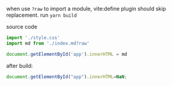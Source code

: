 when use `?raw` to import a module, vite:define plugin should skip replacement.
run `yarn build`

source code
```javascript
import './style.css'
import md from './index.md?raw'

document.getElementById('app').innerHTML = md

```

after build:
```javascript
document.getElementById("app").innerHTML=NaN;

```
